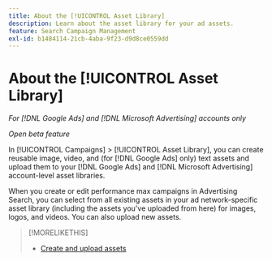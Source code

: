 ```yaml
---
title: About the [!UICONTROL Asset Library]
description: Learn about the asset library for your ad assets.
feature: Search Campaign Management
exl-id: b1484114-21cb-4aba-9f23-d9d8ce0559dd
---
```

# About the [!UICONTROL Asset Library]

<!-- Combine with "Create" page into one page once you can do more than just create/upload. Or still combine them and rename this page; you can't really "manage" assets here, just create/upload and see a list of assets you've previously uploaded (including a preview), but not edit existing uploaded assets or anything on the ad network. -->

*For [!DNL Google Ads] and [!DNL Microsoft Advertising] accounts only*

*Open beta feature*

In [!UICONTROL Campaigns] > [!UICONTROL Asset Library], you can create reusable image, video, and (for [!DNL Google Ads] only) text assets and upload them to your [!DNL Google Ads] and [!DNL Microsoft Advertising] account-level asset libraries.

When you create or edit performance max campaigns in Advertising Search, you can select from all existing assets in your ad network-specific asset library (including the assets you've uploaded from here) for images, logos, and videos. You can also upload new assets.

<!--
Should all assets on the ad network be listed in Campaigns > Asset Library by now, or just ones created/uploaded from our UI? (Within perf max campaign settings, you can select from all in the ad network's asset library, which should include assets uploaded from our UI. But I'm not sure that this list here is the same.) If all, then mention when they're updated.

-->

>[!MORELIKETHIS]
>
>* [Create and upload assets](asset-create.md)
